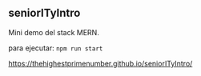 ## seniorITyIntro
Mini demo del stack MERN.


para ejecutar: `npm run start`

https://thehighestprimenumber.github.io/seniorITyIntro/

